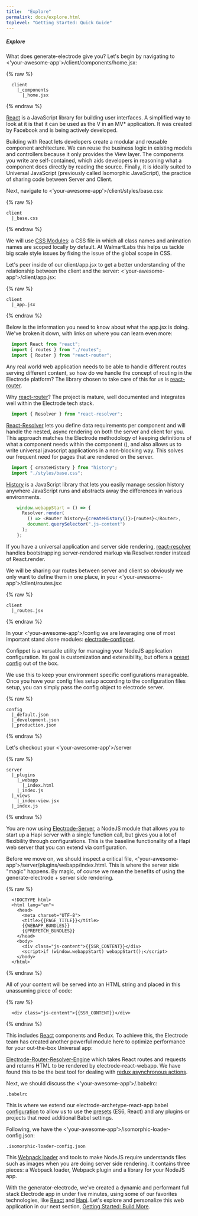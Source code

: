 ```yaml
---
title:  "Explore"
permalink: docs/explore.html
toplevel: "Getting Started: Quick Guide"
---
```


<h5>Explore</h5>

<p class="body-text">What does generate-electrode give you? Let's begin by navigating to <'your-awesome-app'>/client/components/home.jsx: </p>

{% raw  %}
```
  client
    |_components
      |_home.jsx
```
{% endraw %}

<p class="body-text">
  <a href="https://facebook.github.io/react/index.html">React</a> is a JavaScript library for building user interfaces. A simplified way to look at it is that it can be used as the V in an MV* application. It was created by Facebook and is being actively developed.</p>

  <p>Building with React lets developers create a modular and reusable component architecture. We can reuse the business logic in existing models and controllers because it only provides the View layer. The components you write are self-contained, which aids developers in reasoning what a component does directly by reading the source. Finally, it is ideally suited to Universal JavaScript (previously called Isomorphic JavaScript), the practice of sharing code between Server and Client.</p>

Next, navigate to <'your-awesome-app'>/client/styles/base.css:</p>

{% raw  %}
```
client
  |_base.css
```
{% endraw %}

We will use [CSS Modules](https://github.com/css-modules/css-modules): a CSS file in which all class names and animation names are scoped locally by default. At WalmartLabs this helps us tackle big scale style issues by fixing the issue of the global scope in CSS.

<p>Let's peer inside of our client/app.jsx to get a better understanding of the relationship between the client and the server: <'your-awesome-app'>/client/app.jsx:</p>

{% raw  %}
```
client
  |_app.jsx
```
{% endraw %}

<p class="body-text">Below is the information you need to know about what the app.jsx is doing. We've broken it down, with links on where you can learn even more: </p>

```javascript
  import React from "react";
  import { routes } from "./routes";
  import { Router } from "react-router";
```
  <p>Any real world web application needs to be able to handle different routes serving different content, so how do we handle the concept of routing in the Electrode platform? The library chosen to take care of this for us is <a href="https://github.com/reactjs/react-router/tree/master/docs" class="doc-links">react-router</a>.</p>

  <p>Why <a href="https://github.com/reactjs/react-router/tree/master/docs" class="doc-links">react-router</a>? The project is mature, well documented and integrates well within the Electrode tech stack.</p>

```javascript
  import { Resolver } from "react-resolver";
```

  <p><a href="http://ericclemmons.com/react-resolver/" class="doc-links">React-Resolver</a> lets you define data requirements per component and will handle the nested, async rendering on both the server and client for you. This approach matches the Electrode methodology of keeping definitions of what a component needs within the component (), and also allows us to write universal javascript applications in a non-blocking way. This solves our frequent need for pages that are rendered on the server.</p>

```javascript
  import { createHistory } from "history";
  import "./styles/base.css";
```

  <p><a href="https://github.com/mjackson/history" class="doc-links">History</a> is a JavaScript library that lets you easily manage session history anywhere JavaScript runs and abstracts away the differences in various environments.</p>

```javascript
    window.webappStart = () => {
      Resolver.render(
        () => <Router history={createHistory()}>{routes}</Router>,
        document.querySelector(".js-content")
      );
    };
```

<p class="body-text">If you have a universal application and server side rendering, <a href="http://ericclemmons.com/react-resolver/docs/getting-started/ServerRendering.html" class="doc-links">react-resolver</a> handles bootstrapping server-rendered markup via Resolver.render instead of React.render.</p>

<p>We will be sharing our routes between server and client so obviously we only want to define them in one place, in your <'your-awesome-app'>/client/routes.jsx:</p>

{% raw  %}
```
client
  |_routes.jsx
```
{% endraw %}

<p>In your <'your-awesome-app'>/config we are leveraging one of most important stand alone modules: <a href="#/link-to-internal-confippet-doc" class="doc-links">electrode-confippet</a>.</p>

<p>Confippet is a versatile utility for managing your NodeJS application configuration. Its goal is customization and extensibility, but offers a <a href="https://github.com/electrode-io/electrode-confippet" class="doc-links">preset config</a> out of the box.</p>

<p>We use this to keep your environment specific configurations manageable. Once you have your config files setup according to the configuration files setup, you can simply pass the config object to electrode server.</p>

{% raw  %}
```
config
  |_default.json
  |_development.json
  |_production.json
```
{% endraw %}

<p>Let's checkout your <'your-awesome-app'>/server</p>

{% raw  %}
```
server
  |_plugins
    |_webapp
      |_index.html
    |_index.js
  |_views
    |_index-view.jsx
  |_index.js
```
{% endraw %}

<p>You are now using <a href="#" class="doc-links">Electrode-Server</a>, a NodeJS module that allows you to start up a Hapi server with a single function call, but gives you a lot of flexibility through configurations. This is the baseline functionality of a Hapi web server that you can extend via configuration.</p>

<p>Before we move on, we should inspect a critical file, <'your-awesome-app'>/server/plugins/webapp/index.html. This is where the server side "magic" happens. By magic, of course we mean the benefits of using the generate-electrode + server side rendering.</p>

{% raw  %}
```
  <!DOCTYPE html>
  <html lang="en">
    <head>
      <meta charset="UTF-8">
      <title>{{PAGE_TITLE}}</title>
      {{WEBAPP_BUNDLES}}
      {{PREFETCH_BUNDLES}}
    </head>
    <body>
      <div class="js-content">{{SSR_CONTENT}}</div>
      <script>if (window.webappStart) webappStart();</script>
    </body>
  </html>
```
{% endraw %}

<p>All of your content will be served into an HTML string and placed in this unassuming piece of code: </p>

{% raw  %}
```
  <div class="js-content">{{SSR_CONTENT}}</div>
```
{% endraw %}

<p>This includes <a href="" class="doc-links">React</a> components and Redux. To achieve this, the Electrode team has created another powerful module here to optimize performance for your out-the-box Universal app:</p>
<p><a href="https://github.com/electrode-io/redux-router-engine" class="doc-links">Electrode-Router-Resolver-Engine</a> which takes React routes and requests and returns HTML to be rendered by electrode-react-webapp. We have found this to be the best tool for dealing with <a href="https://github.com/electrode-io/redux-router-engine" class="doc-links">redux asynchronous actions</a>.</p>

<p>Next, we should discuss the <'your-awesome-app'>/.babelrc:</p>

```
.babelrc
```

<p>This is where we extend our electrode-archetype-react-app babel <a href="https://babeljs.io/docs/usage/babelrc/" class="doc-links">configuration</a> to allow us to use the <a href="https://babeljs.io/docs/plugins/preset-es2015/" class="doc-links">presets</a> (ES6, React) and any plugins or projects that need additional Babel settings.</p>

<p>Following, we have the <'your-awesome-app'>/isomorphic-loader-config.json:</p>

```
.isomorphic-loader-config.json
```
<p>This <a href="https://github.com/jchip/isomorphic-loader" class="doc-links">Webpack loader</a> and tools to make NodeJS require understands files such as images when you are doing server side rendering. It contains three pieces: a Webpack loader, Webpack plugin and a library for your NodeJS app.</p>

<p>With the generator-electrode, we've created a dynamic and performant full stack Electrode app in under five minutes, using some of our favorites technologies, like <a href="https://facebook.github.io/react/index.html" target="_blank">React</a> and <a href="http://hapijs.com/" target="_blank">Hapi</a>. Let's explore and personalize this web application in our next section, <a href="#" class="doc-links">Getting Started: Build More</a>.</p>
